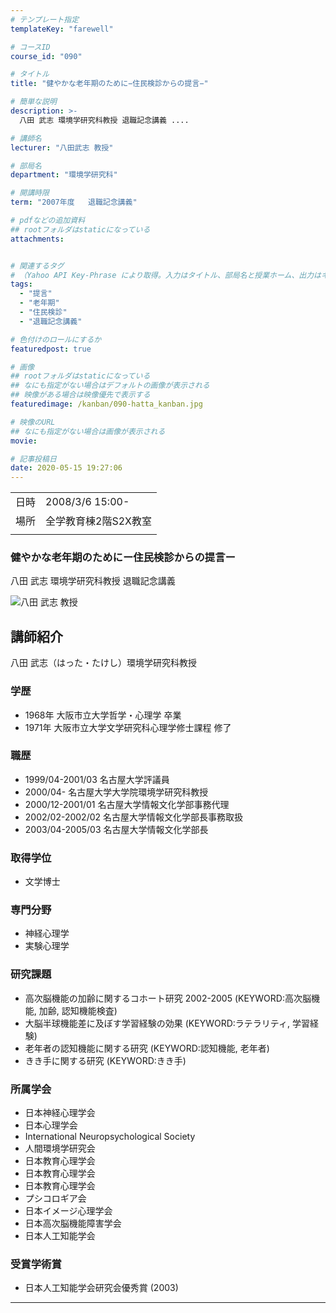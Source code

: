 ```yaml
---
# テンプレート指定
templateKey: "farewell"

# コースID
course_id: "090"

# タイトル
title: "健やかな老年期のために−住民検診からの提言−"

# 簡単な説明
description: >-
  八田 武志 環境学研究科教授 退職記念講義 ....

# 講師名
lecturer: "八田武志 教授"

# 部局名
department: "環境学研究科"

# 開講時限
term: "2007年度	退職記念講義"

# pdfなどの追加資料
## rootフォルダはstaticになっている
attachments:


# 関連するタグ
# （Yahoo API Key-Phrase により取得。入力はタイトル、部局名と授業ホーム、出力はキーフレーズ（tags））
tags:
  - "提言"
  - "老年期"
  - "住民検診"
  - "退職記念講義"

# 色付けのロールにするか
featuredpost: true

# 画像
## rootフォルダはstaticになっている
## なにも指定がない場合はデフォルトの画像が表示される
## 映像がある場合は映像優先で表示する
featuredimage: /kanban/090-hatta_kanban.jpg

# 映像のURL
## なにも指定がない場合は画像が表示される
movie: 

# 記事投稿日
date: 2020-05-15 19:27:06
---
```


|   |   |
|---|---|
| 日時 | 2008/3/6  15:00- |
| 場所 | 全学教育棟2階S2X教室 |
|   |   |


### 健やかな老年期のためにー住民検診からの提言ー



八田 武志 環境学研究科教授 退職記念講義



![八田 武志 教授](https://ocw.nagoya-u.jp/files/90/hatta_kao.jpg)  

## 講師紹介

八田 武志（はった・たけし）環境学研究科教授 

### 学歴

  * 1968年 大阪市立大学哲学・心理学 卒業
  * 1971年 大阪市立大学文学研究科心理学修士課程 修了

### 職歴

  * 1999/04-2001/03 名古屋大学評議員
  * 2000/04- 名古屋大学大学院環境学研究科教授
  * 2000/12-2001/01 名古屋大学情報文化学部事務代理
  * 2002/02-2002/02 名古屋大学情報文化学部長事務取扱
  * 2003/04-2005/03 名古屋大学情報文化学部長

### 取得学位

  * 文学博士

### 専門分野

  * 神経心理学
  * 実験心理学

### 研究課題

  * 高次脳機能の加齢に関するコホート研究 2002-2005 (KEYWORD:高次脳機能, 加齢, 認知機能検査)
  * 大脳半球機能差に及ぼす学習経験の効果 (KEYWORD:ラテラリティ, 学習経験)
  * 老年者の認知機能に関する研究 (KEYWORD:認知機能, 老年者)
  * きき手に関する研究 (KEYWORD:きき手)

### 所属学会

  * 日本神経心理学会
  * 日本心理学会
  * International Neuropsychological Society
  * 人間環境学研究会
  * 日本教育心理学会
  * 日本教育心理学会
  * 日本教育心理学会
  * プシコロギア会
  * 日本イメージ心理学会
  * 日本高次脳機能障害学会
  * 日本人工知能学会

### 受賞学術賞

  * 日本人工知能学会研究会優秀賞 (2003)





-----